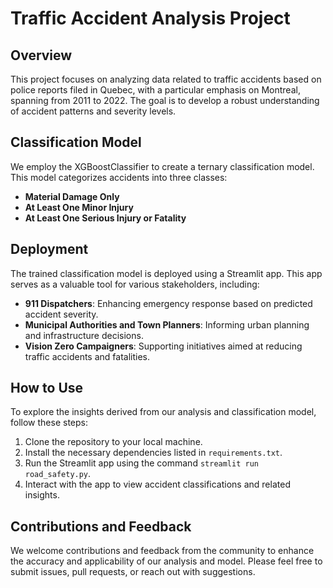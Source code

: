 # Traffic Accident Analysis Project

## Overview

This project focuses on analyzing data related to traffic accidents based on police reports filed in Quebec, with a particular emphasis on Montreal, spanning from 2011 to 2022. The goal is to develop a robust understanding of accident patterns and severity levels.

## Classification Model

We employ the XGBoostClassifier to create a ternary classification model. This model categorizes accidents into three classes:

- **Material Damage Only**
- **At Least One Minor Injury**
- **At Least One Serious Injury or Fatality**

## Deployment

The trained classification model is deployed using a Streamlit app. This app serves as a valuable tool for various stakeholders, including:

- **911 Dispatchers**: Enhancing emergency response based on predicted accident severity.
- **Municipal Authorities and Town Planners**: Informing urban planning and infrastructure decisions.
- **Vision Zero Campaigners**: Supporting initiatives aimed at reducing traffic accidents and fatalities.

## How to Use

To explore the insights derived from our analysis and classification model, follow these steps:

1. Clone the repository to your local machine.
2. Install the necessary dependencies listed in `requirements.txt`.
3. Run the Streamlit app using the command `streamlit run road_safety.py`.
4. Interact with the app to view accident classifications and related insights.

## Contributions and Feedback

We welcome contributions and feedback from the community to enhance the accuracy and applicability of our analysis and model. Please feel free to submit issues, pull requests, or reach out with suggestions.

 